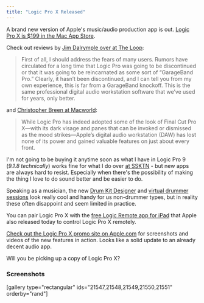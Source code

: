 ```yaml
---
title: "Logic Pro X Released"
---
```

<p>A brand new version of Apple's music/audio production app is out. <a href="https://target.georiot.com/Proxy.ashx?tsid=528&GR_URL=https%253A%252F%252Fitunes.apple.com%252Fus%252Fapp%252Flogic-pro-x%252Fid634148309%253Fmt%253D12%2526uo%253D4%2526partnerId%253D30" target="itunes_store">Logic Pro X is $199 in the Mac App Store</a>.</p>
<p>Check out reviews by <a href="https://www.loopinsight.com/2013/07/16/review-logic-pro-x/">Jim Dalrymple over at The Loop</a>:</p>
<blockquote><p>
  First of all, I should address the fears of many users. Rumors have circulated for a long time that Logic Pro was going to be discontinued or that it was going to be reincarnated as some sort of “GarageBand Pro.” Clearly, it hasn’t been discontinued, and I can tell you from my own experience, this is far from a GarageBand knockoff. This is the same professional digital audio workstation software that we’ve used for years, only better.
</p></blockquote>
<p>and <a href="https://www.macworld.com/article/2044283/logic-pro-x-loses-none-of-its-power-gains-great-new-features.html">Christopher Breen at Macworld</a>:</p>
<blockquote><p>
  While Logic Pro has indeed adopted some of the look of Final Cut Pro X—with its dark visage and panes that can be invoked or dismissed as the mood strikes—Apple’s digital audio workstation (DAW) has lost none of its power and gained valuable features on just about every front.
</p></blockquote>
<p>I'm not going to be buying it anytime soon as what I have in Logic Pro 9 (<em>9.1.8 technically</em>) works fine for what I do over <a href="https://ssktn.com">at SSKTN</a> - but new apps are always hard to resist. Especially when there's the possibility of making the thing I love to do sound better and be easier to do.</p>
<p>Speaking as a musician, the new <a href="https://www.apple.com/logic-pro/plugins-and-sounds/#beats">Drum Kit Designer</a> and <a href="https://www.apple.com/logic-pro/whats-new/#sounds">virtual drummer sessions</a> look really cool and handy for us non-drummer types, but in reality these often disappoint and seem limited in practice.</p>
<p>You can pair Logic Pro X with the <a href="https://target.georiot.com/Proxy.ashx?tsid=528&GR_URL=https%253A%252F%252Fitunes.apple.com%252Fus%252Fapp%252Flogic-remote%252Fid638394624%253Fmt%253D8%2526uo%253D4%2526partnerId%253D30" target="itunes_store">free Logic Remote app for iPad</a> that Apple also released today to control Logic Pro X remotely.</p>
<p><a href="https://www.apple.com/logic-pro/">Check out the Logic Pro X promo site on Apple.com</a> for screenshots and videos of the new features in action. Looks like a solid update to an already decent audio app.</p>
<p>Will you be picking up a copy of Logic Pro X?</p>
<h3>Screenshots</h3>
<p>[gallery type="rectangular" ids="21547,21548,21549,21550,21551" orderby="rand"]</p>
